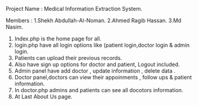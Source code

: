 Project Name : Medical Information Extraction System. 

Members : 1.Shekh Abdullah-Al-Noman.
          2.Ahmed Ragib Hassan.
          3.Md Nasim.


1. Index.php is the home page for all.
2. login.php have all login options like (patient login,doctor login  & admin login.
3. Patients can upload their previous records.
4. Also have sign up options for doctor and patient, Logout included.
5. Admin panel have add doctor , update information , delete data .
6. Doctor panel,doctors can view their appoinments , follow ups & patient information.
7. In doctor.php admins and patients can see all docotors information.
8. At Last About Us page. 
